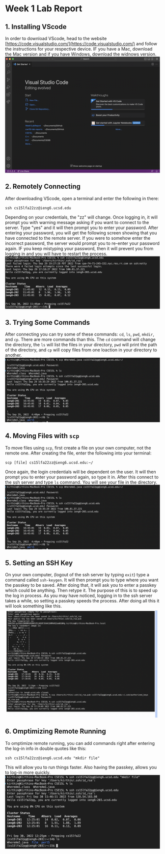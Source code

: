 # Week 1 Lab Report
## 1. Installing VScode
In order to download VScode, head to the website [https://code.visualstudio.com/](https://code.visualstudio.com/) and follow the instructions for your respective device. IF you have a Mac, download the Mac version and if you have Windows, download the widnows version. ![Image](vscode.png)
## 2. Remotely Connecting
After downloading VScode, open a terminal and enter the following in there:
```
ssh cs15lfa22zz@ieng6.ucsd.edu
```
Depending on your credentials, the "zz" will change. Once logging in, it will prompt you with warning message asking if you want to connect to the server. Type "yes" and it will then prompt you to enter your password. After entering your password, you will get the following screen showing that you have connected to the remote server. If you were to somehow enter the incorrect password, the server would prompt you to re-enter your password again. IF you keep mistyping your password, then it will prevent you from logging in and you will have to restart the process. 
![Image](remotelyconnecting.png)
## 3. Trying Some Commands
After connecting you can try some of these commands: `cd`, `ls`, `pwd`, `mkdir`, and `cp`. There are more commands than this. The `cd` command will change the directory, the `ls` will list the files in your directory, `pwd` will print the path of the directory, and `cp` will copy files from one loaction in your directory to another. 
![Image](commands.png)
## 4. Moving Files with `scp`
To move files using `scp`, first create a file on your own computer, not the remote one. After creating the file, enter the following into your terminal:
```
scp [file] cs15lfa22zz@ieng6.ucsd.edu:~/
```
Once again, the login credentials will be dependent on the user. It will then prompt you to enter your password again, so type it in. After this connect to the ssh server and type `ls` command. You will see your file in the directory. 
![Image](commands.png)
## 5. Setting an SSH Key
On your own computer, (logout of the ssh server by typing `exit`) type a command called `ssh-keygen`. It will then prompt you to type where you want the passkey to be saved. After doing that, it will ask you to enter a passkey which could be anything. Then retype it. The purpose of this is to speed up the log in process. As you may have noticed, logging in to the ssh server takes a while, so setting a passkey speeds the process. After doing all this it will look something like this. 
![Image](passkey.png)
## 6. Omptimizing Remote Running 
To omptimize remote running, you can add commands right after entering the log-in info in double quotes like this:
```
ssh cs15lfa22zz@ieng6.ucsd.edu "mkdir file"
```
This will allow you to run things faster. Also having the passkey, allows you to log-in more quickly. 
![Image](optimize.png)
